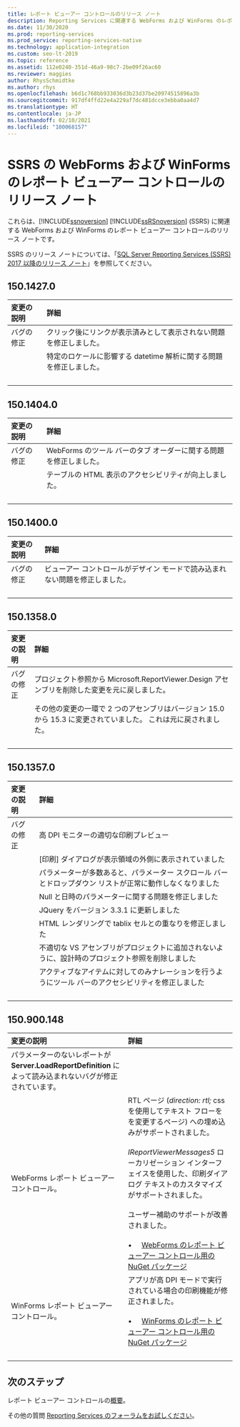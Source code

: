 ```yaml
---
title: レポート ビューアー コントロールのリリース ノート
description: Reporting Services に関連する WebForms および WinForms のレポート ビューアー コントロールのリリース ノート。
ms.date: 11/30/2020
ms.prod: reporting-services
ms.prod_service: reporting-services-native
ms.technology: application-integration
ms.custom: seo-lt-2019
ms.topic: reference
ms.assetid: 112e0240-351d-46a9-98c7-2be09f26ac60
ms.reviewer: maggies
author: RhysSchmidtke
ms.author: rhys
ms.openlocfilehash: b6d1c768bb933036d3b23d37be20974515896a3b
ms.sourcegitcommit: 917df4ffd22e4a229af7dc481dcce3ebba0aa4d7
ms.translationtype: HT
ms.contentlocale: ja-JP
ms.lasthandoff: 02/10/2021
ms.locfileid: "100068157"
---
```

# <a name="release-notes-for-report-viewer-controls-for-webforms-and-winforms-of-ssrs"></a>SSRS の WebForms および WinForms のレポート ビューアー コントロールのリリース ノート

これらは、[!INCLUDE[ssnoversion](../../includes/ssnoversion-md.md)] [!INCLUDE[ssRSnoversion](../../includes/ssrsnoversion-md.md)] (SSRS) に関連する WebForms および WinForms のレポート ビューアー コントロールのリリース ノートです。

SSRS のリリース ノートについては、「[SQL Server Reporting Services (SSRS) 2017 以降のリリース ノート](../release-notes-reporting-services.md)」を参照してください。

## <a name="15014270"></a>150.1427.0
| 変更の説明 | 詳細 |
| :----------------- | :------ |
| バグの修正 | クリック後にリンクが表示済みとして表示されない問題を修正しました。 |
|           | 特定のロケールに影響する datetime 解析に関する問題を修正しました。 |
| &nbsp; | &nbsp; |

## <a name="15014040"></a>150.1404.0
| 変更の説明 | 詳細 |
| :----------------- | :------ |
| バグの修正 | WebForms のツール バーのタブ オーダーに関する問題を修正しました。 |
|           | テーブルの HTML 表示のアクセシビリティが向上しました。 |
| &nbsp; | &nbsp; |

## <a name="15014000"></a>150.1400.0
| 変更の説明 | 詳細 |
| :----------------- | :------ |
| バグの修正 | ビューアー コントロールがデザイン モードで読み込まれない問題を修正しました。 |
| &nbsp; | &nbsp; |

## <a name="15013580"></a>150.1358.0
| 変更の説明 | 詳細 |
| :----------------- | :------ |
| バグの修正 | プロジェクト参照から Microsoft.ReportViewer.Design アセンブリを削除した変更を元に戻しました。 |
|           | その他の変更の一環で 2 つのアセンブリはバージョン 15.0 から 15.3 に変更されていました。 これは元に戻されました。 |
| &nbsp; | &nbsp; |

## <a name="15013570"></a>150.1357.0
| 変更の説明 | 詳細 |
| :----------------- | :------ |
| バグの修正  | 高 DPI モニターの適切な印刷プレビュー |
|            | [印刷] ダイアログが表示領域の外側に表示されていました |
|            | パラメーターが多数あると、パラメーター スクロール バーとドロップダウン リストが正常に動作しなくなりました |
|            | Null と日時のパラメーターに関する問題を修正しました |
|            | JQuery をバージョン 3.3.1 に更新しました |
|            | HTML レンダリングで tablix セルとの重なりを修正しました |
|            | 不適切な VS アセンブリがプロジェクトに追加されないように、設計時のプロジェクト参照を削除しました |
|            | アクティブなアイテムに対してのみナレーションを行うようにツール バーのアクセシビリティを修正しました |
| &nbsp; | &nbsp; |

## <a name="150900148"></a>150.900.148

| 変更の説明 | 詳細 |
| :----------------- | :------ |
| パラメーターのないレポートが **Server.LoadReportDefinition** によって読み込まれないバグが修正されています。 | &nbsp; |
| WebForms レポート ビューアー コントロール。 | RTL ページ (*direction: rtl;* css を使用してテキスト フローをを変更するページ) への埋め込みがサポートされました。<br/><br/>*IReportViewerMessages5* ローカリゼーション インターフェイスを使用した、印刷ダイアログ テキストのカスタマイズがサポートされました。<br/><br/>ユーザー補助のサポートが改善されました。<br/><br/>&bull; &nbsp; &nbsp; [WebForms のレポート ビューアー コントロール用の NuGet パッケージ](https://www.nuget.org/packages/Microsoft.ReportingServices.ReportViewerControl.Webforms/150.900.148) |
| WinForms レポート ビューアー コントロール。 | アプリが高 DPI モードで実行されている場合の印刷機能が修正されました。<br/><br/>&bull; &nbsp; &nbsp; [WinForms のレポート ビューアー コントロール用の NuGet パッケージ](https://www.nuget.org/packages/Microsoft.ReportingServices.ReportViewerControl.Winforms/150.900.148) |
| &nbsp; | &nbsp; |

## <a name="next-steps"></a>次のステップ

レポート ビューアー コントロールの[概要](integrating-reporting-services-using-reportviewer-controls-get-started.md)。

その他の質問 [Reporting Services のフォーラムをお試しください](https://go.microsoft.com/fwlink/?LinkId=620231)。
